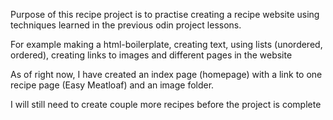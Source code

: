 Purpose of this recipe project is to practise creating a recipe website using techniques learned in the previous odin project lessons. 

For example making a html-boilerplate, creating text, using lists (unordered, ordered), creating links to images and different pages in the website

As of right now, I have created an index page (homepage) with a link to one recipe page (Easy Meatloaf) and an image folder.

I will still need to create couple more recipes before the project is complete